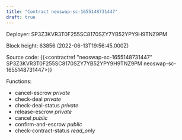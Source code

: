 ```yaml
---
title: "Contract neoswap-sc-1655148731447"
draft: true
---
```

Deployer: SP3Z3KVR3T0F255SC8170SZY7YB52YPY9H9TNZ9PM


 



Block height: 63856 (2022-06-13T19:56:45.000Z)

Source code: {{<contractref "neoswap-sc-1655148731447" SP3Z3KVR3T0F255SC8170SZY7YB52YPY9H9TNZ9PM neoswap-sc-1655148731447>}}

Functions:

* cancel-escrow _private_
* check-deal _private_
* check-deal-status _private_
* release-escrow _private_
* cancel _public_
* confirm-and-escrow _public_
* check-contract-status _read_only_
